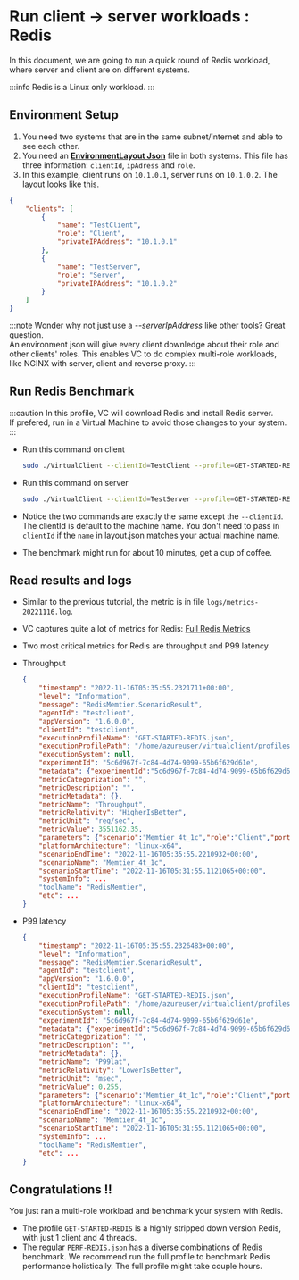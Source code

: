 ﻿---
id: server-client
sidebar_position: 3
---

# Run client -> server workloads : Redis

In this document, we are going to run a quick round of Redis workload, where server and client are on different systems.

:::info
Redis is a Linux only workload.
:::

## Environment Setup
1. You need two systems that are in the same subnet/internet and able to see each other. 
2. You need an [**EnvironmentLayout Json**](./environment-layout.md) file in both systems. This file has three information: `clientId`, `ipAdress` and `role`.
3. In this example, client runs on `10.1.0.1`, server runs on `10.1.0.2`. The layout looks like this.

```json
{
    "clients": [
        {
            "name": "TestClient",
            "role": "Client",
            "privateIPAddress": "10.1.0.1"
        },
        {
            "name": "TestServer",
            "role": "Server",
            "privateIPAddress": "10.1.0.2"
        }
    ]
}
```

:::note
Wonder why not just use a *--serverIpAddress* like other tools? Great question.<br/>
An environment json will give every client downledge about their role and other clients' roles. This enables VC to do complex multi-role workloads, like NGINX with server, client and reverse proxy.
:::

## Run Redis Benchmark
:::caution
In this profile, VC will download Redis and install Redis server.<br/>
If prefered, run in a Virtual Machine to avoid those changes to your system.
:::

- Run this command on client
    ```bash
    sudo ./VirtualClient --clientId=TestClient --profile=GET-STARTED-REDIS.json --profile=MONITORS-NONE.json --iterations=1 --packages=https://virtualclient.blob.core.windows.net/packages --layoutPath=layout.json
    ```
- Run this command on server
    ```bash
    sudo ./VirtualClient --clientId=TestServer --profile=GET-STARTED-REDIS.json --profile=MONITORS-NONE.json --iterations=1 --packages=https://virtualclient.blob.core.windows.net/packages --layoutPath=layout.json
    ```
- Notice the two commands are exactly the same except the `--clientId`. The clientId is default to the machine name. You don't need to pass in `clientId` if the `name` in layout.json matches your actual machine name.

- The benchmark might run for about 10 minutes, get a cup of coffee.


## Read results and logs
- Similar to the previous tutorial, the metric is in file `logs/metrics-20221116.log`.
- VC captures quite a lot of metrics for Redis: [Full Redis Metrics](../../workloads/redis/redis-metrics.md)
- Two most critical metrics for Redis are throughput and P99 latency

- Throughput
    ```json {16-19}
    {
        "timestamp": "2022-11-16T05:35:55.2321711+00:00",
        "level": "Information",
        "message": "RedisMemtier.ScenarioResult",
        "agentId": "testclient",
        "appVersion": "1.6.0.0",
        "clientId": "testclient",
        "executionProfileName": "GET-STARTED-REDIS.json",
        "executionProfilePath": "/home/azureuser/virtualclient/profiles/GET-STARTED-REDIS.json",
        "executionSystem": null,
        "experimentId": "5c6d967f-7c84-4d74-9099-65b6f629d61e",
        "metadata": {"experimentId":"5c6d967f-7c84-4d74-9099-65b6f629d61e","agentId":"TestClient"},
        "metricCategorization": "",
        "metricDescription": "",
        "metricMetadata": {},
        "metricName": "Throughput",
        "metricRelativity": "HigherIsBetter",
        "metricUnit": "req/sec",
        "metricValue": 3551162.35,
        "parameters": {"scenario":"Memtier_4t_1c","role":"Client","port":"6379","packageName":"Redis","numberOfThreads":"4","numberOfClients":"1","numberOfRuns":"1","durationInSecs":"60","pipelineDepth":"32","bind":"1","profileIteration":1,"profileIterationStartTime":"2022-11-16T05:30:34.5264899Z"},
        "platformArchitecture": "linux-x64",
        "scenarioEndTime": "2022-11-16T05:35:55.2210932+00:00",
        "scenarioName": "Memtier_4t_1c",
        "scenarioStartTime": "2022-11-16T05:31:55.1121065+00:00",
        "systemInfo": ...
        "toolName": "RedisMemtier",
        "etc": ...
    }
    ```
- P99 latency
    ```json {16-19}
    {
        "timestamp": "2022-11-16T05:35:55.2326483+00:00",
        "level": "Information",
        "message": "RedisMemtier.ScenarioResult",
        "agentId": "testclient",
        "appVersion": "1.6.0.0",
        "clientId": "testclient",
        "executionProfileName": "GET-STARTED-REDIS.json",
        "executionProfilePath": "/home/azureuser/virtualclient/profiles/GET-STARTED-REDIS.json",
        "executionSystem": null,
        "experimentId": "5c6d967f-7c84-4d74-9099-65b6f629d61e",
        "metadata": {"experimentId":"5c6d967f-7c84-4d74-9099-65b6f629d61e","agentId":"TestClient"},
        "metricCategorization": "",
        "metricDescription": "",
        "metricMetadata": {},
        "metricName": "P99lat",
        "metricRelativity": "LowerIsBetter",
        "metricUnit": "msec",
        "metricValue": 0.255,
        "parameters": {"scenario":"Memtier_4t_1c","role":"Client","port":"6379","packageName":"Redis","numberOfThreads":"4","numberOfClients":"1","numberOfRuns":"1","durationInSecs":"60","pipelineDepth":"32","bind":"1","profileIteration":1,"profileIterationStartTime":"2022-11-16T05:30:34.5264899Z"},
        "platformArchitecture": "linux-x64",
        "scenarioEndTime": "2022-11-16T05:35:55.2210932+00:00",
        "scenarioName": "Memtier_4t_1c",
        "scenarioStartTime": "2022-11-16T05:31:55.1121065+00:00",
        "systemInfo": ...
        "toolName": "RedisMemtier",
        "etc": ...
    }
    ```


## Congratulations !!
You just ran a multi-role workload and benchmark your system with Redis.

- The profile `GET-STARTED-REDIS` is a highly stripped down version Redis, with just 1 client and 4 threads.
- The regular [`PERF-REDIS.json`](https://github.com/microsoft/VirtualClient/blob/main/src/VirtualClient/VirtualClient.Main/profiles/PERF-REDIS.json) has a diverse combinations of Redis benchmark. We recommend run the full profile to benchmark Redis performance holistically. The full profile might take couple hours.